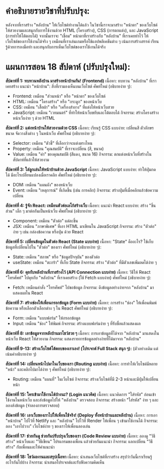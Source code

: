 # คำอธิบายรายวิชาที่ปรับปรุง:

หลังจากที่เราสร้าง "หลังบ้าน" ให้เว็บไซต์ทำงานได้แล้ว ในวิชานี้เราจะมาสร้าง "หน้าตา" ของเว็บไซต์ให้สวยงามและสนุกกับการใช้งานด้วย HTML (โครงสร้าง), CSS (การตกแต่ง), และ JavaScript (การทำให้โต้ตอบได้) จากนั้นเราจะ "เชื่อม" หน้าตาที่เราสร้างกับ "หลังบ้าน" ที่เราเคยทำไว้ ให้เว็บไซต์ของเราใช้งานได้จริง ๆ เหมือนที่เราเล่นเกมหรือใช้แอปพลิเคชันต่าง ๆ เน้นการสร้างสรรค์ เรียนรู้ด้วยการลงมือทำ และสนุกกับการเห็นเว็บไซต์ของเราใช้งานได้จริง

# แผนการสอน 18 สัปดาห์ (ปรับปรุงใหม่):

**สัปดาห์ที่ 1: ทบทวนหลังบ้าน มาสร้างหน้าบ้านกัน! (Frontend)**
เนื้อหา: ทบทวน "หลังบ้าน" ที่เราเคยสร้าง แนะนำ "หน้าบ้าน": สิ่งที่เรามองเห็นบนเว็บไซต์
ศัพท์ใหม่ (อธิบายง่าย ๆ):
- Frontend: เหมือน "ส่วนหน้า" หรือ "หน้าตา" ของเว็บไซต์
- HTML: เหมือน "โครงสร้าง" หรือ "กระดูก" ของหน้าเว็บ
- CSS: เหมือน "เสื้อผ้า" หรือ "เครื่องสำอาง" ที่แต่งให้หน้าเว็บสวย
- JavaScript: เหมือน "เวทมนตร์" ที่ทำให้หน้าเว็บขยับและโต้ตอบได้
กิจกรรม: สร้างโครงสร้างหน้าเว็บง่าย ๆ ด้วย HTML

**สัปดาห์ที่ 2: แต่งหน้าบ้านให้สวยงามด้วย CSS**
เนื้อหา: เรียนรู้ CSS แบบง่าย: เปลี่ยนสี ตัวอักษร ขนาด จัดวางสิ่งต่าง ๆ ในหน้าเว็บ
ศัพท์ใหม่ (อธิบายง่าย ๆ):
- Selector: เหมือน "ตัวชี้" ที่เลือกว่าจะแต่งตรงไหน
- Property: เหมือน "คุณสมบัติ" ที่เราจะเปลี่ยน (สี, ขนาด)
- Value: เหมือน "ค่า" ของคุณสมบัติ (สีแดง, ขนาด 16)
กิจกรรม: ตกแต่งหน้าเว็บที่สร้างในสัปดาห์ที่แล้วให้สวยงาม

**สัปดาห์ที่ 3: ใส่ลูกเล่นให้หน้าบ้านด้วย JavaScript**
เนื้อหา: JavaScript แบบง่าย: ทำให้ปุ่มกดได้ มีอะไรเปลี่ยนแปลงเมื่อเราคลิก
ศัพท์ใหม่ (อธิบายง่าย ๆ):
- DOM: เหมือน "แผนผัง" ของหน้าเว็บ
- Event: เหมือน "เหตุการณ์" ที่เกิดขึ้น (เช่น การคลิก)
กิจกรรม: สร้างปุ่มที่เมื่อคลิกแล้วข้อความเปลี่ยน

**สัปดาห์ที่ 4: รู้จัก React: เหมือนตัวต่อเลโก้สร้างเว็บ**
เนื้อหา: แนะนำ React แบบง่าย: สร้าง "ชิ้นส่วน" เล็ก ๆ มาต่อกันเป็นหน้าเว็บ
ศัพท์ใหม่ (อธิบายง่าย ๆ):
- Component: เหมือน "ตัวต่อ" แต่ละชิ้น
- JSX: เหมือน "ภาษาพิเศษ" ที่เอา HTML มาเขียนใน JavaScript
กิจกรรม: สร้าง "ตัวต่อ" ง่าย ๆ เช่น กล่องข้อความ หรือปุ่ม ด้วย React

**สัปดาห์ที่ 5: เปลี่ยนข้อมูลในตัวต่อ React (State แบบง่าย)**
เนื้อหา: "State" คืออะไร? ใช้เก็บข้อมูลที่เปลี่ยนไปใน "ตัวต่อ" ของเรา
ศัพท์ใหม่ (อธิบายง่าย ๆ):
- State: เหมือน "สภาพ" หรือ "ข้อมูลปัจจุบัน" ของตัวต่อ
- useState: เหมือน "ตะกร้า" ที่เก็บ State
กิจกรรม: สร้าง "ตัวต่อ" ที่มีตัวเลขเพิ่มลดได้ง่าย ๆ

**สัปดาห์ที่ 6: คุยกับหลังบ้านที่เราสร้างไว้ (API Connection แบบง่าย)**
เนื้อหา: วิธีให้ React "โทรศัพท์" ไปคุยกับ "หลังบ้าน" ที่เราเคยสร้าง (ใช้ Fetch แบบง่าย)
ศัพท์ใหม่ (อธิบายง่าย ๆ):
- Fetch: เหมือนคำสั่ง "โทรศัพท์" ไปขอข้อมูล
กิจกรรม: ดึงข้อมูลอย่างง่ายจาก "หลังบ้าน" มาแสดงผลใน React

**สัปดาห์ที่ 7: สร้างช่องให้เพื่อนกรอกข้อมูล (Form แบบง่าย)**
เนื้อหา: การสร้าง "ช่อง" ให้เพื่อนพิมพ์ข้อความ หรือเลือกตัวเลือกต่าง ๆ ใน React
ศัพท์ใหม่ (อธิบายง่าย ๆ):
- Form: เหมือน "แบบฟอร์ม" ให้กรอกข้อมูล
- Input: เหมือน "ช่อง" ให้พิมพ์
กิจกรรม: สร้างแบบฟอร์มง่าย ๆ ที่รับชื่อแล้วแสดงผล

**สัปดาห์ที่ 8: เอาข้อมูลจากหลังบ้านมาโชว์สวย ๆ**
เนื้อหา: การเอาข้อมูลที่ได้จาก "หลังบ้าน" มาแสดงในหน้าเว็บ React ให้สวยงาม
กิจกรรม: แสดงรายการข้อมูลอย่างง่ายที่ได้มาจาก "หลังบ้าน"

**สัปดาห์ที่ 9-13: สร้างเว็บไซต์โต้ตอบของเราเอง! (โปรเจกต์ Full Stack สนุก ๆ):** (ตัวอย่างเดิม แต่เน้นคำอธิบายง่าย ๆ)

**สัปดาห์ที่ 14: เปลี่ยนหน้าไปมาในเว็บของเรา (Routing แบบง่าย)**
เนื้อหา: การทำให้เว็บไซต์มีหลาย "หน้า" และคลิกไปมาได้ง่าย ๆ
ศัพท์ใหม่ (อธิบายง่าย ๆ):
- Routing: เหมือน "แผนที่" ในเว็บไซต์
กิจกรรม: สร้างเว็บไซต์ที่มี 2-3 หน้าและมีปุ่มให้เปลี่ยนหน้า

**สัปดาห์ที่ 15: ใครเข้ามาใช้งานได้บ้างนะ? (Login แนวคิด)**
เนื้อหา: แนวคิดการ "ใส่รหัส" ก่อนเข้าใช้งานในหน้าเว็บ และส่งข้อมูลไปให้ "หลังบ้าน" ตรวจสอบ
กิจกรรม: สร้างหน้า "ใส่รหัส" ง่าย ๆ และลองส่งข้อมูล (จำลองการตรวจสอบ)

**สัปดาห์ที่ 16: เอาเว็บของเราไปให้เพื่อนใช้จริง! (Deploy ทั้งหน้าบ้านและหลังบ้าน)**
เนื้อหา: การเอา "หน้าบ้าน" ไปไว้ที่ Netlify และ "หลังบ้าน" ไปไว้ที่ Render ให้เพื่อน ๆ เข้ามาใช้งานได้
กิจกรรม: ลอง "เอาไปวาง" เว็บไซต์ง่าย ๆ ของเราให้เพื่อนลองเล่น

**สัปดาห์ที่ 17: ช่วยกันดู ช่วยกันปรับปรุงเว็บของเรา (Code Review แบบง่าย)**
เนื้อหา: ลองดู "วิธีสร้าง" หน้าเว็บและ "วิธีเขียน" โปรแกรมของเพื่อน แล้วช่วยกันแนะนำ
กิจกรรม: แลกเปลี่ยน "วิธีสร้าง" กับเพื่อนและให้คำแนะนำ

**สัปดาห์ที่ 18: โชว์ผลงานและสรุปเนื้อหา**
เนื้อหา: นำเสนอเว็บไซต์ที่เราสร้าง สรุปว่าวันนี้เราเรียนรู้อะไรกันไปบ้าง
กิจกรรม: นำเสนอโปรเจกต์และรับฟังความคิดเห็น
